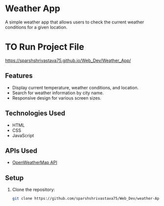 # Weather App

A simple weather app that allows users to check the current weather conditions for a given location.

# TO Run Project File

https://sparshshrivastava75.github.io/Web_Dev/Weather_App/

## Features

- Display current temperature, weather conditions, and location.
- Search for weather information by city name.
- Responsive design for various screen sizes.

## Technologies Used

- HTML
- CSS
- JavaScript

## APIs Used

- [OpenWeatherMap API](https://openweathermap.org/api)

## Setup

1. Clone the repository:

   ```bash
   git clone https://github.com/sparshshrivastava75/Web_Dev/weather-App.git
